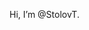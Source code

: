 Hi, I’m @StolovT.
<!---
StolovT/StolovT is a ✨ special ✨ repository because its `README.md` (this file) appears on your GitHub profile.
You can click the Preview link to take a look at your changes.
--->
